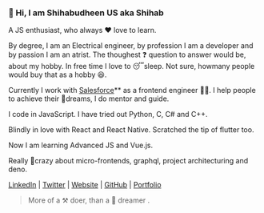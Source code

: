 ### 👋 Hi, I am Shihabudheen US  aka Shihab

A JS enthusiast, who always ♥️ love to learn. 

By degree, I am an Electrical engineer, by profession I am a developer and by passion I am an atrist. The thoughest ❓ question to answer would be, about my hobby. In free time I love to 😴sleep. Not sure, howmany people would buy that as a hobby 😆. 

Currently I work with [Salesforce](https://www.dunzo.com/)** as a frontend engineer 👨‍💻. I help people to achieve their 🚀dreams, I do mentor and guide. 

I code in JavaScript. I have tried out Python, C, C# and C++.

Blindly in love with React and React Native. Scratched the tip of flutter too.

Now I am learning Advanced JS and Vue.js. 

Really 🤯crazy about micro-frontends, graphql, project architecturing and deno.

[LinkedIn](https://www.linkedin.com/in/shihabus/) | [Twitter](https://twitter.com/type___error) | [Website](https://shihabuudheen.wixsite.com/resume) | [GitHub](https://github.com/shihabus) | [Portfolio](http://codermonkey.netlify.com/)

> More of a ⚒️ doer, than a 🌈 dreamer  .


